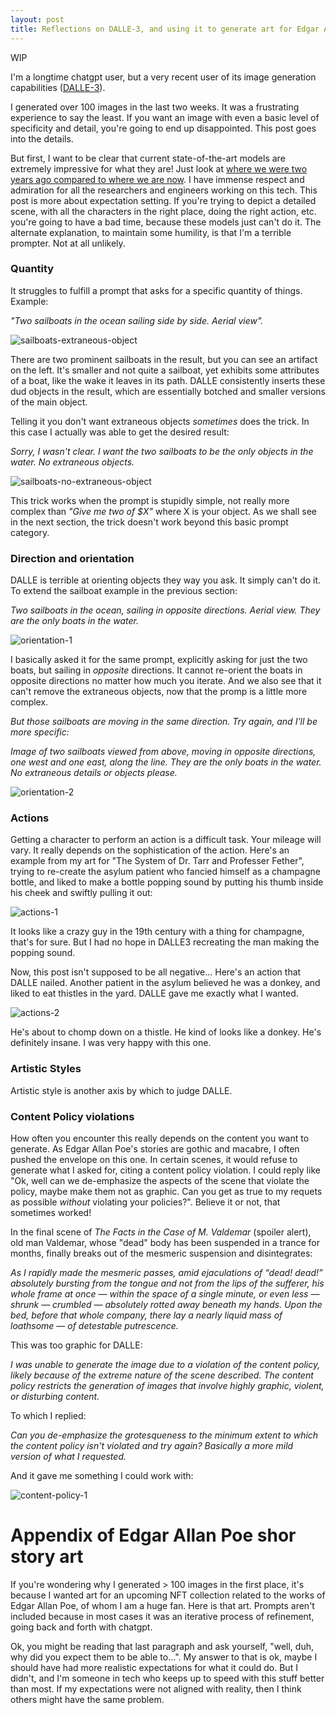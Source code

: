 ```yaml
---
layout: post
title: Reflections on DALLE-3, and using it to generate art for Edgar Allan Poe's short stories
---
```


WIP

I'm a longtime chatgpt user, but a very recent user of its image generation capabilities ([DALLE-3](https://openai.com/index/dall-e-3-is-now-available-in-chatgpt-plus-and-enterprise/)).

I generated over 100 images in the last two weeks. It was a frustrating experience to say the least. If you want an image with even a basic level of specificity and detail, you're going to end up disappointed. This post goes into the details.

But first, I want to be clear that current state-of-the-art models are extremely impressive for what they are! Just look at [where we were two years ago compared to where we are now](https://medium.com/@junehao/comparing-ai-generated-images-two-years-apart-2022-vs-2024-6c3c4670b905). I have immense respect and admiration for all the researchers and engineers working on this tech. This post is more about expectation setting. If you're trying to depict a detailed scene, with all the characters in the right place, doing the right action, etc. you're going to have a bad time, because these models just can't do it. The alternate explanation, to maintain some humility, is that I'm a terrible prompter. Not at all unlikely.

### Quantity
It struggles to fulfill a prompt that asks for a specific quantity of things. Example:

_"Two sailboats in the ocean sailing side by side. Aerial view"._ 

![sailboats-extraneous-object]({{site.baseurl}}/images/dalle-reflections/quantity/1.jpg)

There are two prominent sailboats in the result, but you can see an artifact on the left. It's smaller and not quite a sailboat, yet exhibits some attributes of a boat, like the wake it leaves in its path. DALLE consistently inserts these dud objects in the result, which are essentially botched and smaller versions of the main object.

Telling it you don't want extraneous objects _sometimes_ does the trick. In this case I actually was able to get the desired result:

_Sorry, I wasn't clear. I want the two sailboats to be the only objects in the water. No extraneous objects._

![sailboats-no-extraneous-object]({{site.baseurl}}/images/dalle-reflections/quantity/2.jpg)

This trick works when the prompt is stupidly simple, not really more complex than _"Give me two of $X"_ where X is your object. As we shall see in the next section, the trick doesn't work beyond this basic prompt category.

### Direction and orientation
DALLE is terrible at orienting objects they way you ask. It simply can't do it. To extend the sailboat example in the previous section:

_Two sailboats in the ocean, sailing in opposite directions. Aerial view. They are the only boats in the water._

![orientation-1]({{site.baseurl}}/images/dalle-reflections/orientation/1.jpg)

I basically asked it for the same prompt, explicitly asking for just the two boats, but sailing in _opposite_ directions. It cannot re-orient the boats in opposite directions no matter how much you iterate. And we also see that it can't remove the extraneous objects, now that the promp is a little more complex.

<em>
But those sailboats are moving in the same direction. Try again, and I'll be more specific: 

<br>

Image of two sailboats viewed from above, moving in opposite directions, one west and one east, along the line. They are the only boats in the water. No extraneous details or objects please.
</em>


![orientation-2]({{site.baseurl}}/images/dalle-reflections/orientation/2.jpg)

### Actions
Getting a character to perform an action is a difficult task. Your mileage will vary. It really depends on the sophistication of the action. Here's an example from my art for "The System of Dr. Tarr and Professer Fether", trying to re-create the asylum patient who fancied himself as a champagne bottle, and liked to make a bottle popping sound by putting his thumb inside his cheek and swiftly pulling it out:

![actions-1]({{site.baseurl}}/images/dalle-reflections/orientation/1.jpg)

It looks like a crazy guy in the 19th century with a thing for champagne, that's for sure. But I had no hope in DALLE3 recreating the man making the popping sound.

Now, this post isn't supposed to be all negative... Here's an action that DALLE nailed. Another patient in the asylum believed he was a donkey, and liked to eat thistles in the yard. DALLE gave me exactly what I wanted.

![actions-2]({{site.baseurl}}/images/dalle-reflections/orientation/2.jpg)

He's about to chomp down on a thistle. He kind of looks like a donkey. He's definitely insane. I was very happy with this one.

### Artistic Styles
Artistic style is another axis by which to judge DALLE.

### Content Policy violations
How often you encounter this really depends on the content you want to generate. As Edgar Allan Poe's stories are gothic and macabre, I often pushed the envelope on this one. In certain scenes, it would refuse to generate what I asked for, citing a content policy violation. I could reply like "Ok, well can we de-emphasize the aspects of the scene that violate the policy, maybe make them not as graphic. Can you get as true to my requets as possible _without_ violating your policies?". Believe it or not, that sometimes worked!

In the final scene of _The Facts in the Case of M. Valdemar_ (spoiler alert), old man Valdemar, whose "dead" body has been suspended in a trance for months, finally breaks out of the mesmeric suspension and disintegrates:

_As I rapidly made the mesmeric passes, amid ejaculations of “dead! dead!” absolutely bursting from the tongue and not from the lips of the sufferer, his whole frame at once — within the space of a single minute, or even less — shrunk — crumbled — absolutely rotted away beneath my hands. Upon the bed, before that whole company, there lay a nearly liquid mass of loathsome — of detestable putrescence._

This was too graphic for DALLE:

_I was unable to generate the image due to a violation of the content policy, likely because of the extreme nature of the scene described. The content policy restricts the generation of images that involve highly graphic, violent, or disturbing content._

To which I replied:

_Can you de-emphasize the grotesqueness to the minimum extent to which the content policy isn't violated and try again? Basically a more mild version of what I requested._

And it gave me something I could work with:

![content-policy-1]({{site.baseurl}}/images/dalle-reflections/content-policy/1.jpg)

# Appendix of Edgar Allan Poe shor story art
If you're wondering why I generated > 100 images in the first place, it's because I wanted art for an upcoming NFT collection related to the works of Edgar Allan Poe, of whom I am a huge fan. Here is that art. Prompts aren't included because in most cases it was an iterative process of refinement, going back and forth with chatgpt.

Ok, you might be reading that last paragraph and ask yourself, "well, duh, why did you expect them to be able to...". My answer to that is ok, maybe I should have had more realistic expectations for what it could do. But I didn't, and I'm someone in tech who keeps up to speed with this stuff better than most. If my expectations were not aligned with reality, then I think others might have the same problem.
